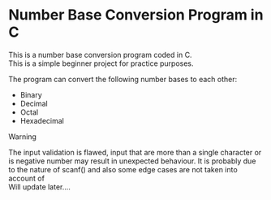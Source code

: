 # Number Base Conversion Program in C

This is a number base conversion program coded in C.\
This is a simple beginner project for practice purposes.

The program can convert the following number bases to each other:
- Binary
- Decimal
- Octal
- Hexadecimal

> [!WARNING]
> The input validation is flawed, input that are more than a single character or is negative number may result in unexpected behaviour.
> It is probably due to the nature of scanf() and also some edge cases are not taken into account of\
> Will update later....